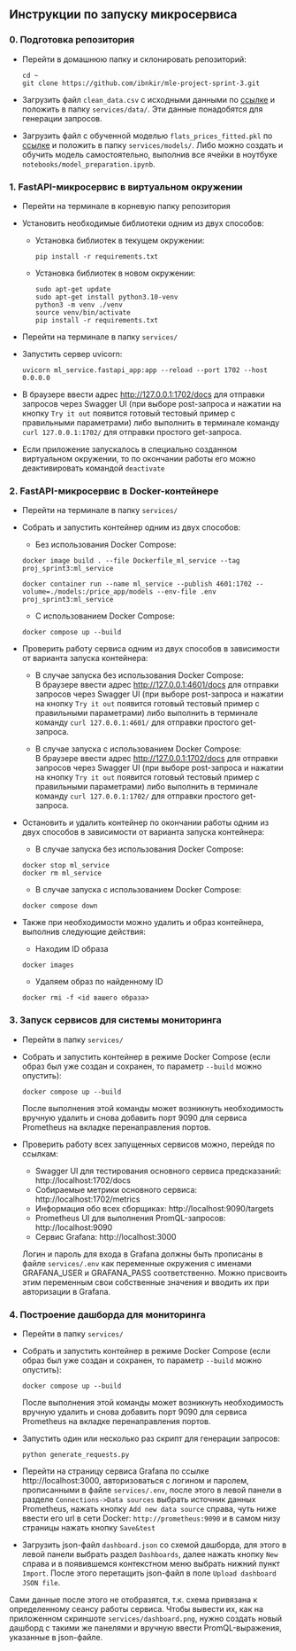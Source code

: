 ## Инструкции по запуску микросервиса

### 0. Подготовка репозитория
- Перейти в домашнюю папку и склонировать репозиторий:
    ```
    cd ~
    git clone https://github.com/ibnkir/mle-project-sprint-3.git
    ```

- Загрузить файл `clean_data.csv` с исходными данными по [ссылке](https://disk.yandex.ru/d/OIInLdG4dZMVZA) и положить в папку `services/data/`. Эти данные понадобятся для генерации запросов.

- Загрузить файл с обученной моделью `flats_prices_fitted.pkl` 
по [ссылке](https://disk.yandex.ru/d/Ce6MX9OaWiyOKA) и положить в папку `services/models/`. 
Либо можно создать и обучить модель самостоятельно, выполнив все ячейки в ноутбуке 
`notebooks/model_preparation.ipynb`. 


### 1. FastAPI-микросервис в виртуальном окружении
- Перейти на терминале в корневую папку репозитория
    
- Установить необходимые библиотеки одним из двух способов:

    - Установка библиотек в текущем окружении:<br>
        ```
        pip install -r requirements.txt
        ```

    - Установка библиотек в новом окружении:<br>
        ```
        sudo apt-get update
        sudo apt-get install python3.10-venv
        python3 -m venv ./venv
        source venv/bin/activate
        pip install -r requirements.txt
        ```

- Перейти на терминале в папку `services/`
    
- Запустить сервер uvicorn:
   ```
   uvicorn ml_service.fastapi_app:app --reload --port 1702 --host 0.0.0.0
   ```

- В браузере ввести адрес http://127.0.0.1:1702/docs для отправки запросов через Swagger UI
(при выборе post-запроса и нажатии на кнопку `Try it out` появится готовый тестовый пример с правильными параметрами) либо выполнить в терминале команду `curl 127.0.0.1:1702/` для отправки простого get-запроса.

- Если приложение запускалось в специально созданном виртуальном окружении, 
то по окончании работы его можно деактивировать командой `deactivate`

### 2. FastAPI-микросервис в Docker-контейнере
- Перейти на терминале в папку `services/`

- Собрать и запустить контейнер одним из двух способов:

    - Без использования Docker Compose:<br>
    ```
    docker image build . --file Dockerfile_ml_service --tag proj_sprint3:ml_service
    
    docker container run --name ml_service --publish 4601:1702 --volume=./models:/price_app/models --env-file .env proj_sprint3:ml_service
    ```

    - С использованием Docker Compose:<br>
    ```
    docker compose up --build
    ```

- Проверить работу сервиса одним из двух способов в зависимости от варианта запуска контейнера:

    - В случае запуска без использования Docker Compose:<br>
    В браузере ввести адрес http://127.0.0.1:4601/docs для отправки запросов через Swagger UI 
    (при выборе post-запроса и нажатии на кнопку `Try it out` появится готовый тестовый пример с правильными параметрами) либо выполнить в терминале команду `curl 127.0.0.1:4601/` для отправки простого get-запроса.

    - В случае запуска с использованием Docker Compose:<br>
    В браузере ввести адрес http://127.0.0.1:1702/docs для отправки запросов через Swagger UI 
    (при выборе post-запроса и нажатии на кнопку `Try it out` появится готовый тестовый пример с правильными параметрами) либо выполнить в терминале команду `curl 127.0.0.1:1702/` для отправки простого get-запроса.

- Остановить и удалить контейнер по окончании работы одним из двух способов
в зависимости от варианта запуска контейнера:

    - В случае запуска без использования Docker Compose:<br>
    ```
    docker stop ml_service
    docker rm ml_service
    ```

    - В случае запуска с использованием Docker Compose:<br>
    ```
    docker compose down
    ```

- Также при необходимости можно удалить и образ контейнера, выполнив следующие действия:
    - Находим ID образа
    ```
    docker images
    ```
    
    - Удаляем образ по найденному ID
    ```
    docker rmi -f <id вашего образа>
    ```

### 3. Запуск сервисов для системы мониторинга
- Перейти в папку `services/`

- Собрать и запустить контейнер в режиме Docker Compose 
(если образ был уже создан и сохранен, то параметр `--build` можно опустить):<br>
    ```
    docker compose up --build
    ```
    
    После выполнения этой команды может возникнуть необходимость вручную удалить и снова добавить порт 9090 для сервиса Prometheus на вкладке перенаправления портов.

- Проверить работу всех запущенных сервисов можно, перейдя по ссылкам:
    - Swagger UI для тестирования основного сервиса предсказаний: http://localhost:1702/docs
    - Собираемые метрики основного сервиса: http://localhost:1702/metrics
    - Информация обо всех сборщиках: http://localhost:9090/targets
    - Prometheus UI для выполнения PromQL-запросов: http://localhost:9090
    - Сервис Grafana: http://localhost:3000

    Логин и пароль для входа в Grafana должны быть прописаны в файле `services/.env` 
    как переменные окружения с именами GRAFANA_USER и GRAFANA_PASS соответственно.
    Можно присвоить этим переменным свои собственные значения и вводить их при авторизации в Grafana. 

### 4. Построение дашборда для мониторинга
- Перейти в папку `services/`

- Собрать и запустить контейнер в режиме Docker Compose
(если образ был уже создан и сохранен, то параметр `--build` можно опустить):
    ```
    docker compose up --build
    ```
    
    После выполнения этой команды может возникнуть необходимость вручную удалить и снова добавить порт 9090 для сервиса Prometheus на вкладке перенаправления портов.

- Запустить один или несколько раз скрипт для генерации запросов:
    ```
    python generate_requests.py
    ```
    
- Перейти на страницу сервиса Grafana по ссылке http://localhost:3000, 
авторизоваться с логином и паролем, прописанными в файле `services/.env`,
после этого в левой панели в разделе `Connections->Data sources` выбрать источник данных Prometheus,
нажать кнопку `Add new data source` справа, 
чуть ниже ввести его url в сети Docker: `http://prometheus:9090`
и в самом низу страницы нажать кнопку `Save&test`

- Загрузить json-файл `dashboard.json` со схемой дашборда, для этого в левой
панели выбрать раздел `Dashboards`, далее нажать кнопку `New` справа и в появившемся
контекстном меню выбрать нижний пункт `Import`. После этого перетащить json-файл в поле
`Upload dashboard JSON file`.

Сами данные после этого не отобразятся, т.к. схема привязана к определенному сеансу работы сервиса.
Чтобы вывести их, как на приложенном скриншоте `services/dashboard.png`, 
нужно создать новый дашборд с такими же панелями и вручную ввести PromQL-выражения, указанные в json-файле.
